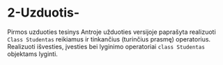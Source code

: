# 2-Uzduotis-
Pirmos uzduoties tesinys
Antroje užduoties versijoje paprašyta realizuoti `Class Studentas` reikiamus ir tinkančius (turinčius prasmę) operatorius.
Realizuoti išvesties, įvesties bei lyginimo operatoriai `class Studentas` objektams lyginti. 

